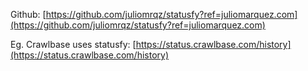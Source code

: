 Github:
[https://github.com/juliomrqz/statusfy?ref=juliomarquez.com](https://github.com/juliomrqz/statusfy?ref=juliomarquez.com)  

Eg. Crawlbase uses statusfy: [https://status.crawlbase.com/history](https://status.crawlbase.com/history)